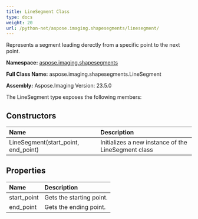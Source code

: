 ```yaml
---
title: LineSegment Class
type: docs
weight: 20
url: /python-net/aspose.imaging.shapesegments/linesegment/
---
```


Represents a segment leading derectly from a specific point to the next point.

**Namespace:** [aspose.imaging.shapesegments](/imaging/python-net/aspose.imaging.shapesegments/)

**Full Class Name:** aspose.imaging.shapesegments.LineSegment

**Assembly:**  Aspose.Imaging Version: 23.5.0

The LineSegment type exposes the following members:
## **Constructors**
|**Name**|**Description**|
| :- | :- |
|LineSegment(start_point, end_point)|Initializes a new instance of the LineSegment class|
## **Properties**
|**Name**|**Description**|
| :- | :- |
|start_point|Gets the starting point.|
|end_point|Gets the ending point.|
